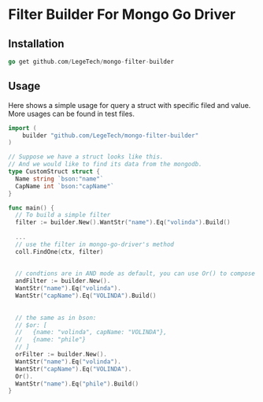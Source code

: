 # Filter Builder For Mongo Go Driver

## Installation

``` go
go get github.com/LegeTech/mongo-filter-builder
```

## Usage

Here shows a simple usage for query a struct with specific filed and value. More usages can be found in test files.

```go
import (
	builder "github.com/LegeTech/mongo-filter-builder"
)

// Suppose we have a struct looks like this.
// And we would like to find its data from the mongodb.
type CustomStruct struct {
  Name string `bson:"name"`
  CapName int `bson:"capName"`
}

func main() {
  // To build a simple filter
  filter := builder.New().WantStr("name").Eq("volinda").Build()
  
  ...
  // use the filter in mongo-go-driver's method
  coll.FindOne(ctx, filter)
  
  
  // condtions are in AND mode as default, you can use Or() to compose more condtions.
  andFilter := builder.New().
  WantStr("name").Eq("volinda").
  WantStr("capName").Eq("VOLINDA").Build()
  
  
  // the same as in bson:
  // $or: [
  //   {name: "volinda", capName: "VOLINDA"},
  //   {name: "phile"}
  // ]
  orFilter := builder.New().
  WantStr("name").Eq("volinda").
  WantStr("capName").Eq("VOLINDA").
  Or().
  WantStr("name").Eq("phile").Build()
}

```

